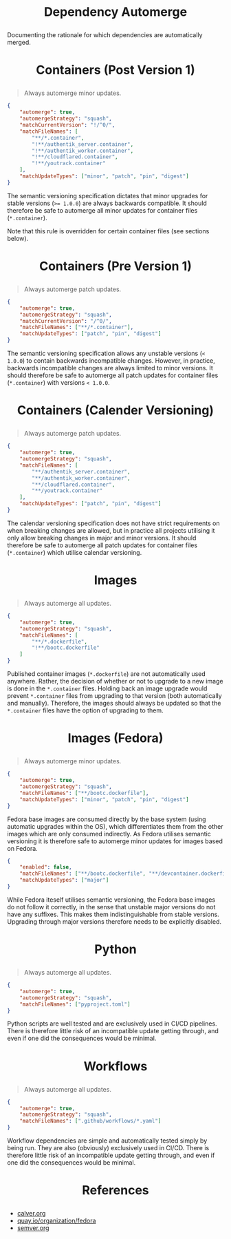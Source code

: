 <!-- This is free and unencumbered software released into the public domain -->

# <p align=center>Dependency Automerge

Documenting the rationale for which dependencies are automatically merged.

# <p align=center>Containers (Post Version 1)

> Always automerge minor updates.

```json
{
	"automerge": true,
	"automergeStrategy": "squash",
	"matchCurrentVersion": "!/^0/",
	"matchFileNames": [
		"**/*.container",
		"!**/authentik_server.container",
		"!**/authentik_worker.container",
		"!**/cloudflared.container",
		"!**/youtrack.container"
	],
	"matchUpdateTypes": ["minor", "patch", "pin", "digest"]
}
```

The semantic versioning specification dictates that minor upgrades for stable
versions (`>= 1.0.0`) are always backwards compatible. It should therefore be
safe to automerge all minor updates for container files (`*.container`).

Note that this rule is overridden for certain container files (see sections
below).

# <p align=center>Containers (Pre Version 1)

> Always automerge patch updates.

```json
{
	"automerge": true,
	"automergeStrategy": "squash",
	"matchCurrentVersion": "/^0/",
	"matchFileNames": ["**/*.container"],
	"matchUpdateTypes": ["patch", "pin", "digest"]
}
```

The semantic versioning specification allows any unstable versions (`< 1.0.0`)
to contain backwards incompatible changes. However, in practice, backwards
incompatible changes are always limited to minor versions. It should therefore
be safe to automerge all patch updates for container files (`*.container`) with
versions `< 1.0.0`.

# <p align=center>Containers (Calender Versioning)

> Always automerge patch updates.

```json
{
	"automerge": true,
	"automergeStrategy": "squash",
	"matchFileNames": [
		"**/authentik_server.container",
		"**/authentik_worker.container",
		"**/cloudflared.container",
		"**/youtrack.container"
	],
	"matchUpdateTypes": ["patch", "pin", "digest"]
}
```

The calendar versioning specification does not have strict requirements on when
breaking changes are allowed, but in practice all projects utilising it only
allow breaking changes in major and minor versions. It should therefore be safe
to automerge all patch updates for container files (`*.container`) which utilise
calendar versioning.

# <p align=center>Images

> Always automerge all updates.

```json
{
	"automerge": true,
	"automergeStrategy": "squash",
	"matchFileNames": [
		"**/*.dockerfile",
		"!**/bootc.dockerfile"
	]
}
```

Published container images (`*.dockerfile`) are not automatically used anywhere.
Rather, the decision of whether or not to upgrade to a new image is done in the
`*.container` files. Holding back an image upgrade would prevent `*.container`
files from upgrading to that version (both automatically and manually).
Therefore, the images should always be updated so that the `*.container` files
have the option of upgrading to them.

# <p align=center>Images (Fedora)

> Always automerge minor updates.

```json
{
	"automerge": true,
	"automergeStrategy": "squash",
	"matchFileNames": ["**/bootc.dockerfile"],
	"matchUpdateTypes": ["minor", "patch", "pin", "digest"]
}
```

Fedora base images are consumed directly by the base system (using automatic
upgrades within the OS), which differentiates them from the other images which
are only consumed indirectly. As Fedora utilises semantic versioning it is
therefore safe to automerge minor updates for images based on Fedora.

```json
{
	"enabled": false,
	"matchFileNames": ["**/bootc.dockerfile", "**/devcontainer.dockerfile"],
	"matchUpdateTypes": ["major"]
}
```

While Fedora iteself utilises semantic versioning, the Fedora base images do not
follow it correctly, in the sense that unstable major versions do not have any
suffixes. This makes them indistinguishable from stable versions. Upgrading
through major versions therefore needs to be explicitly disabled.

# <p align=center>Python

> Always automerge all updates.

```json
{
	"automerge": true,
	"automergeStrategy": "squash",
	"matchFileNames": ["pyproject.toml"]
}
```

Python scripts are well tested and are exclusively used in CI/CD pipelines.
There is therefore little risk of an incompatible update getting through, and
even if one did the consequences would be minimal.

# <p align=center>Workflows

> Always automerge all updates.

```json
{
	"automerge": true,
	"automergeStrategy": "squash",
	"matchFileNames": [".github/workflows/*.yaml"]
}
```

Workflow dependencies are simple and automatically tested simply by being run.
They are also (obviously) exclusively used in CI/CD. There is therefore little
risk of an incompatible update getting through, and even if one did the
consequences would be minimal.

# <p align=center>References

- [calver.org](https://calver.org)
- [quay.io/organization/fedora](https://quay.io/organization/fedora)
- [semver.org](https://semver.org)
